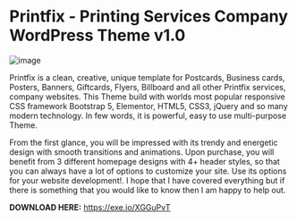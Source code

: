 # Printfix - Printing Services Company WordPress Theme v1.0

![image](https://github.com/devdealshub/Printfix-Printing-Services-Company-WordPress-Theme-v1.0/assets/172944039/224bd1fe-4d6b-4aef-9225-4d656fd3c28e)



Printfix is a clean, creative, unique template for Postcards, Business cards, Posters, Banners, Giftcards, Flyers, Billboard and all other Printfix services, company websites. This Theme build with worlds most popular responsive CSS framework Bootstrap 5, Elementor, HTML5, CSS3, jQuery and so many modern technology. In few words, it is powerful, easy to use multi-purpose Theme. 

From the first glance, you will be impressed with its trendy and energetic design with smooth transitions and animations. Upon purchase, you will benefit from 3 different homepage designs with 4+ header styles, so that you can always have a lot of options to customize your site. Use its options for your website development!. I hope that I have covered everything but if there is something that you would like to know then I am happy to help out.

**DOWNLOAD HERE:** https://exe.io/XGGuPvT


